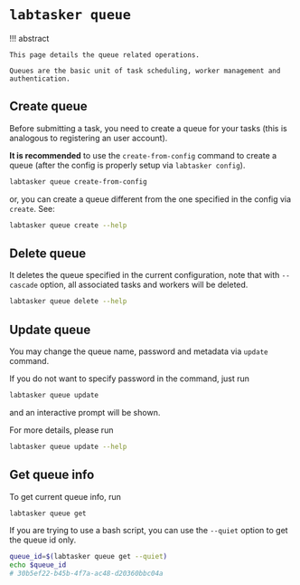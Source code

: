 # `labtasker queue`

!!! abstract

    This page details the queue related operations.

    Queues are the basic unit of task scheduling, worker management and authentication.

## Create queue

Before submitting a task, you need to create a queue for your tasks
(this is analogous to registering an user account).

**It is recommended** to use the `create-from-config` command to create a queue
(after the config is properly setup via `labtasker config`).

```bash
labtasker queue create-from-config
```

or, you can create a queue different from the one specified in the config via `create`. See:

```bash
labtasker queue create --help
```

## Delete queue

It deletes the queue specified in the current configuration, note that with `--cascade` option,
all associated tasks and workers will be deleted.

```bash
labtasker queue delete --help
```

## Update queue

You may change the queue name, password and metadata via `update` command.

If you do not want to specify password in the command, just run

```bash
labtasker queue update
```

and an interactive prompt will be shown.

For more details, please run

```bash
labtasker queue update --help
```

## Get queue info

To get current queue info, run

```bash
labtasker queue get
```

If you are trying to use a bash script, you can use the `--quiet` option to get the queue id only.

```bash
queue_id=$(labtasker queue get --quiet)
echo $queue_id
# 30b5ef22-b45b-4f7a-ac48-d20360bbc04a
```

